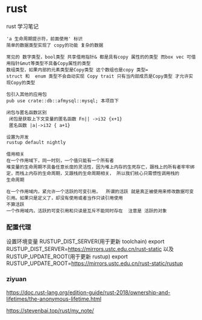 # rust
rust 学习笔记

```
'a 生命周期提示符，前面使用' 标识 
简单的数据类型实现了 copy的功能 复杂的数据

常见的 数字类型，bool类型 共享借用指针& 都是具有copy 属性的的类型 而box vec 可借用指针&mut等类型不具备Copy属性的类型 
数组类型，如果内部的元素类型是Copy类型 这个数组也是copy 类型=
struct 和  enum 类型不会自动实现 Copy trait 只有当内部成员是Copy类型 才允许实现Copy的类型

包引入其他的应用包
pub use crate::db::afmysql::mysql; 本项目下

闭包与匿名函数区别
 闭包是获取上下文变量的匿名函数 Fn|| ->i32 {x+1}
 匿名函数 |a|->i32 { a+1}

设置为开发
rustup default nightly
``` 

```
借用相关
在一个作用域下，同一时刻，一个值只能有一个所有者
堆变量的生命周期不具备任意长度的灵活性，因为堆上内存的生死存亡，跟栈上的所有者牢牢绑定，而栈上内存的生命周期，又跟栈的生命周期相关， 所以我们核心只需惯性调用栈的
生命周期

在一个作用域内，紧允许一个活跃的可变引用，  所谓的活跃 就是真正被使用来修改数据可变引用。如果只是定义了，却没有使用或者当作只读引用使用
不算活跃
一个作用域内，活跃的可变引用和只读是互斥不能同时存在  注意是 活跃的对象

```

### 配置代理
设置环境变量 RUSTUP_DIST_SERVER(用于更新 toolchain)
export RUSTUP_DIST_SERVER=https://mirrors.ustc.edu.cn/rust-static
以及 RUSTUP_UPDATE_ROOT(用于更新 rustup)
export RUSTUP_UPDATE_ROOT=https://mirrors.ustc.edu.cn/rust-static/rustup

### ziyuan 
https://doc.rust-lang.org/edition-guide/rust-2018/ownership-and-lifetimes/the-anonymous-lifetime.html

https://stevenbai.top/rust/my_note/
